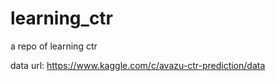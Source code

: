 # learning_ctr


a repo of learning ctr

data url: https://www.kaggle.com/c/avazu-ctr-prediction/data
